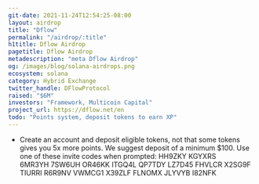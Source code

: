 ```yaml
---
git-date: 2021-11-24T12:54:25-08:00
layout: airdrop
title: "Dflow"
permalink: "/airdrop/:title"
h1title: Dflow Airdrop
pagetitle: Dflow Airdrop
metadescription: "meta Dflow Airdrop"
og: /images/blog/solana-airdrops.png
ecosystem: solana
category: Hybrid Exchange
twitter_handle: DFlowProtocol
raised: "$6M"
investors: "Framework, Multicoin Capital"
project_url: https://dflow.net/en
todo: "Points system, deposit tokens to earn XP"
---
```


- Create an account and deposit eligible tokens, not that some tokens gives you 5x more points. We suggest deposit of a minimum $100.
Use one of these invite codes when prompted:
HH9ZKY
KGYXRS  
6MR3YH
7SW6UH
OR46KK
ITGQ4L
QP7TDY
LZ7D45
FHVLCR
X2SG9F
TIURRI
R6R9NV
VWMCG1
X39ZLF
FLNOMX
JLYVYB
I82NFK
